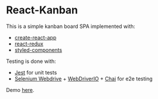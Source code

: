 # React-Kanban

This is a simple kanban board SPA implemented with:
  - [create-react-app](https://github.com/facebookincubator/create-react-app)
  - [react-redux](https://github.com/reactjs/react-redux)
  - [styled-components](https://github.com/styled-components/styled-components)

Testing is done with:
  - [Jest](https://facebook.github.io/jest/) for unit tests
  - [Selenium Webdrive](http://www.seleniumhq.org/projects/webdriver/) + [WebDriverIO](http://webdriver.io/) + [Chai](http://chaijs.com/) for e2e testing

Demo [here](https://miljinx.github.io/react-kanban/).
